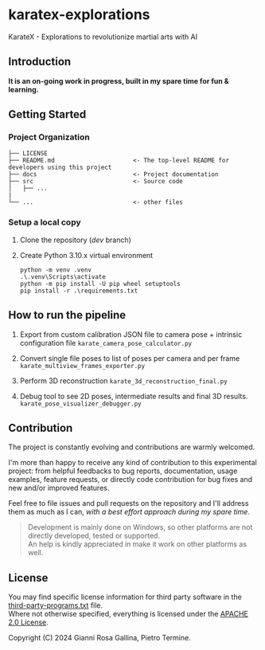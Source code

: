 # karatex-explorations

KarateX - Explorations to revolutionize martial arts with AI

## Introduction

**It is an on-going work in progress, built in my spare time for fun & learning.**

## Getting Started

### Project Organization

    ├── LICENSE
    ├── README.md                      <- The top-level README for developers using this project
    ├── docs                           <- Project documentation
    ├── src                            <- Source code
    │   ├── ...
    |
    └── ...                            <- other files

### Setup a local copy

1. Clone the repository (_dev_ branch)
2. Create Python 3.10.x virtual environment

    ```shell
    python -m venv .venv
    .\.venv\Scripts\activate
    python -m pip install -U pip wheel setuptools
    pip install -r .\requirements.txt
    ```

## How to run the pipeline

1. Export from custom calibration JSON file to camera pose + intrinsic configuration file
    `karate_camera_pose_calculator.py`

2. Convert single file poses to list of poses per camera and per frame
   `karate_multiview_frames_exporter.py`

3. Perform 3D reconstruction
   `karate_3d_reconstruction_final.py` 

4. Debug tool to see 2D poses, intermediate results and final 3D results.
   `karate_pose_visualizer_debugger.py` 

## Contribution

The project is constantly evolving and contributions are warmly welcomed.

I'm more than happy to receive any kind of contribution to this experimental project: from helpful feedbacks to bug reports, documentation, usage examples, feature requests, or directly code contribution for bug fixes and new and/or improved features.

Feel free to file issues and pull requests on the repository and I'll address them as much as I can, *with a best effort approach during my spare time*.

> Development is mainly done on Windows, so other platforms are not directly developed, tested or supported.  
> An help is kindly appreciated in make it work on other platforms as well.

## License

You may find specific license information for third party software in the [third-party-programs.txt](./third-party-programs.txt) file.  
Where not otherwise specified, everything is licensed under the [APACHE 2.0 License](./LICENSE).

Copyright (C) 2024 Gianni Rosa Gallina, Pietro Termine.
